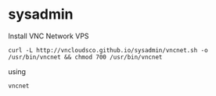 # sysadmin
Install VNC Network VPS

```curl -L http://vncloudsco.github.io/sysadmin/vncnet.sh -o /usr/bin/vncnet && chmod 700 /usr/bin/vncnet```


using 
```sh 
vncnet
```
